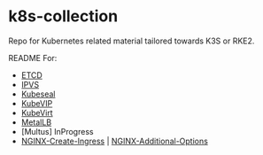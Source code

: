 # k8s-collection
Repo for Kubernetes related material tailored towards K3S or RKE2.

README For:
- [ETCD](/ETCD/etcd-commands.md)
- [IPVS](/IPVS/enable-ipvs.md)
- [Kubeseal](/Kubeseal/kubeseal.md)
- [KubeVIP](/Kube-VIP/kube-vip.md)
- [KubeVirt](/KubeVirt/kubevirt.md)
- [MetalLB](/Metal-LB/install-metalLB.md)
- [Multus] InProgress
- [NGINX-Create-Ingress](/NGINX/helm-install-nginx.md) | [NGINX-Additional-Options](/NGINX/Ingress-options.md)